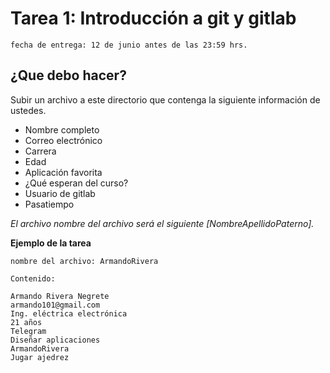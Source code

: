 # Tarea 1: Introducción a git y gitlab

```
fecha de entrega: 12 de junio antes de las 23:59 hrs.
```

## ¿Que debo hacer?

Subir un archivo a este directorio que contenga la siguiente información de ustedes.

* Nombre completo
* Correo electrónico
* Carrera
* Edad
* Aplicación favorita
* ¿Qué esperan del curso?
* Usuario de gitlab
* Pasatiempo

*El archivo nombre del archivo será el siguiente [NombreApellidoPaterno].*

**Ejemplo de la tarea**

```
nombre del archivo: ArmandoRivera

Contenido:

Armando Rivera Negrete
armando101@gmail.com
Ing. eléctrica electrónica
21 años
Telegram
Diseñar aplicaciones
ArmandoRivera
Jugar ajedrez
```

